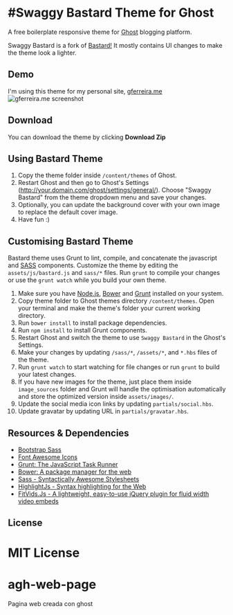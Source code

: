 #Swaggy Bastard Theme for Ghost
==================

A free boilerplate responsive theme for [Ghost](https://ghost.org) blogging platform.

Swaggy Bastard is a fork of <a href="https://github.com/karloespiritu/Bastard">Bastard!</a>
It mostly contains UI changes to make the theme look a lighter.
## Demo

I'm using this theme for my personal site, [gferreira.me](http://gferreira.me)
![gferreira.me screenshot](http://res.cloudinary.com/gatec21/image/upload/v1416866665/gil_blog_lfkr9g.png)

## Download

You can download the theme by clicking **Download Zip**

## Using Bastard Theme

1. Copy the theme folder inside `/content/themes` of Ghost.
2. Restart Ghost and then go to Ghost's Settings (http://your.domain.com/ghost/settings/general/). Choose "Swaggy Bastard" from the theme dropdown menu and save your changes.
3. Optionally, you can update the background cover with your own image to replace the default cover image.
4. Have fun :)

## Customising Bastard Theme

Bastard theme uses Grunt to lint, compile, and concatenate the javascript and [SASS](http://sass-lang.com/) components. Customize the theme by editing the `assets/js/bastard.js` and `sass/*` files. Run `grunt` to compile your changes or use the `grunt watch` while you build your own theme.

1. Make sure you have [Node.js](http://nodejs.org), [Bower](http://bower.io) and [Grunt](gruntjs.com) installed on your system.
2. Copy theme folder to Ghost themes directory `/content/themes`. Open your terminal and make the theme's folder your current working directory.
3. Run `bower install` to install package dependencies.
4. Run `npm install` to install Grunt components.
5. Restart Ghost and switch the theme to use `Swaggy Bastard` in the Ghost's Settings.
7. Make your changes by updating `/sass/*`, `/assets/*`, and `*.hbs` files of the theme.
6. Run `grunt watch` to start watching for file changes or run `grunt` to build your latest changes.
7. If you have new images for the theme, just place them inside `image_sources` folder and Grunt will handle the optimisation automatically and store the optimized version inside `assets/images/`.
8. Update the social media icon links by updating `partials/social.hbs`.
9. Update gravatar by updating URL in `partials/gravatar.hbs`.

## Resources & Dependencies

- [Bootstrap Sass](https://github.com/twbs/bootstrap-sass)
- [Font Awesome Icons](http://fortawesome.github.io/Font-Awesome/icons/)
- [Grunt: The JavaScript Task Runner](http://gruntjs.com)
- [Bower: A package manager for the web](http://bower.io)
- [Sass - Syntactically Awesome Stylesheets](http://sass-lang.com/)
- [HighlightJs - Syntax highlighting for the Web](http://highlightjs.org)
- [FitVids.Js - A lightweight, easy-to-use jQuery plugin for fluid width video embeds](http://fitvidsjs.com/)

## License

MIT License
=======
# agh-web-page
Pagina web creada con ghost
